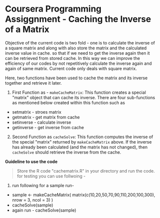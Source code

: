 # Coursera Programming Assiggnment - Caching the Inverse of a Matrix

Objective of the current code is two fold - one is to calculate the inverse of a square matrix and along with also store the matrix and the calculated inverse value in cache. so that if we need to get the inverse again then it can be retrieved from stored cache. In this way we can improve the efficiency of our codes by not repetitively calculate the inverse again and again of same matrix. Current code only deals with square matrix.

Here, two functions have been used to cache the matrix and its inverse together and retrieve it later.

1. First Function as - `makeCacheMatrix`: This function creates a special "matrix" object that can cache its inverse. There are four sub-functions as mentioned below created within this function such as 
 * setmatrix  - stroes matrix
 * getmatrix  - get matrix from cache
 * setinverse - calculate inverse
 * getinverse - get inverse from cache

2. Second Function as `cacheSolve`: This function computes the inverse of the special "matrix" returned by `makeCacheMatrix` above. If the inverse has already been calculated (and the matrix has not changed), then `cacheSolve` should retrieve the inverse from the cache.

**Guideline to use the code**

> Store the R code "cachematrix.R" in your directory and run the code. for testing you can use follwoing -  
1. run following for a sample run- 
 * sample <- makeCacheMatrix( matrix(c(10,20,50,70,90,110,200,100,300), nrow = 3, ncol = 3) )
 * cacheSolve(sample)
 * again run  - cacheSolve(sample)
